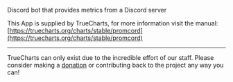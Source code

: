 Discord bot that provides metrics from a Discord server

This App is supplied by TrueCharts, for more information visit the manual: [https://truecharts.org/charts/stable/promcord](https://truecharts.org/charts/stable/promcord)

---

TrueCharts can only exist due to the incredible effort of our staff.
Please consider making a [donation](https://truecharts.org/sponsor) or contributing back to the project any way you can!
